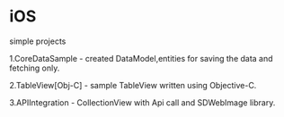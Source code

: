 # iOS
simple projects 

1.CoreDataSample - created DataModel,entities for saving the data and fetching only.

2.TableView[Obj-C] - sample TableView written using Objective-C.

3.APIIntegration - CollectionView with Api call and SDWebImage library.
